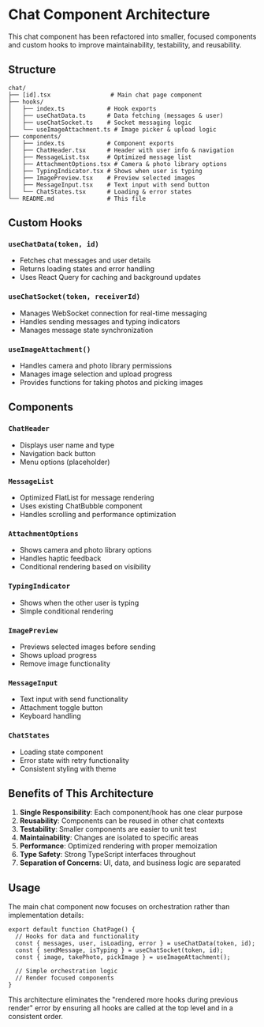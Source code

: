 # Chat Component Architecture

This chat component has been refactored into smaller, focused components and custom hooks to improve maintainability, testability, and reusability.

## Structure

```
chat/
├── [id].tsx                 # Main chat page component
├── hooks/
│   ├── index.ts            # Hook exports
│   ├── useChatData.ts      # Data fetching (messages & user)
│   ├── useChatSocket.ts    # Socket messaging logic
│   └── useImageAttachment.ts # Image picker & upload logic
├── components/
│   ├── index.ts            # Component exports
│   ├── ChatHeader.tsx      # Header with user info & navigation
│   ├── MessageList.tsx     # Optimized message list
│   ├── AttachmentOptions.tsx # Camera & photo library options
│   ├── TypingIndicator.tsx # Shows when user is typing
│   ├── ImagePreview.tsx    # Preview selected images
│   ├── MessageInput.tsx    # Text input with send button
│   └── ChatStates.tsx      # Loading & error states
└── README.md               # This file
```

## Custom Hooks

### `useChatData(token, id)`

- Fetches chat messages and user details
- Returns loading states and error handling
- Uses React Query for caching and background updates

### `useChatSocket(token, receiverId)`

- Manages WebSocket connection for real-time messaging
- Handles sending messages and typing indicators
- Manages message state synchronization

### `useImageAttachment()`

- Handles camera and photo library permissions
- Manages image selection and upload progress
- Provides functions for taking photos and picking images

## Components

### `ChatHeader`

- Displays user name and type
- Navigation back button
- Menu options (placeholder)

### `MessageList`

- Optimized FlatList for message rendering
- Uses existing ChatBubble component
- Handles scrolling and performance optimization

### `AttachmentOptions`

- Shows camera and photo library options
- Handles haptic feedback
- Conditional rendering based on visibility

### `TypingIndicator`

- Shows when the other user is typing
- Simple conditional rendering

### `ImagePreview`

- Previews selected images before sending
- Shows upload progress
- Remove image functionality

### `MessageInput`

- Text input with send functionality
- Attachment toggle button
- Keyboard handling

### `ChatStates`

- Loading state component
- Error state with retry functionality
- Consistent styling with theme

## Benefits of This Architecture

1. **Single Responsibility**: Each component/hook has one clear purpose
2. **Reusability**: Components can be reused in other chat contexts
3. **Testability**: Smaller components are easier to unit test
4. **Maintainability**: Changes are isolated to specific areas
5. **Performance**: Optimized rendering with proper memoization
6. **Type Safety**: Strong TypeScript interfaces throughout
7. **Separation of Concerns**: UI, data, and business logic are separated

## Usage

The main chat component now focuses on orchestration rather than implementation details:

```tsx
export default function ChatPage() {
  // Hooks for data and functionality
  const { messages, user, isLoading, error } = useChatData(token, id);
  const { sendMessage, isTyping } = useChatSocket(token, id);
  const { image, takePhoto, pickImage } = useImageAttachment();

  // Simple orchestration logic
  // Render focused components
}
```

This architecture eliminates the "rendered more hooks during previous render" error by ensuring all hooks are called at the top level and in a consistent order.
